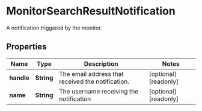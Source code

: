 

# MonitorSearchResultNotification

A notification triggered by the monitor.

## Properties

Name | Type | Description | Notes
------------ | ------------- | ------------- | -------------
**handle** | **String** | The email address that received the notification. |  [optional] [readonly]
**name** | **String** | The username receiving the notification |  [optional] [readonly]



